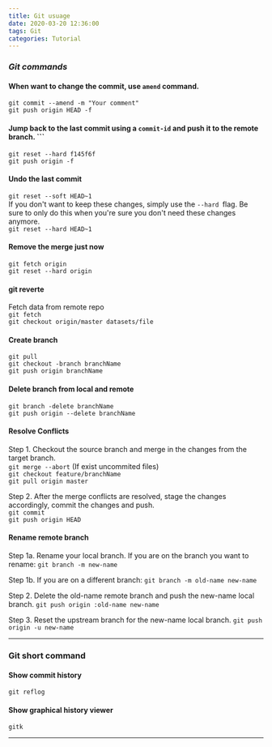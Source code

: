 ```yaml
---
title: Git usuage
date: 2020-03-20 12:36:00
tags: Git
categories: Tutorial
---
```


 ### *Git commands*
 #### When want to change the commit, use `amend` command.   
 `git commit --amend -m "Your comment"`  
 `git push origin HEAD -f` 
 
 <!-- more -->
 
#### Jump back to the last commit using a `commit-id` and push it to the remote branch. ```  
`git reset --hard f145f6f`  
`git push origin -f` 


####  Undo the last commit  
`git reset --soft HEAD~1`  
If you don't want to keep these changes, simply use the `--hard `flag. Be sure to only do this when you're sure you don't need these changes anymore.  
`git reset --hard HEAD~1`


#### Remove the merge just now  
`git fetch origin`  
`git reset --hard origin`


#### git reverte  
Fetch data from remote repo  
`git fetch`  
`git checkout origin/master datasets/file`
 
 
#### Create branch   
`git pull`  
`git checkout -branch branchName`  
`git push origin branchName`

#### Delete branch from local and remote   
`git branch -delete branchName`  
`git push origin --delete branchName`


#### Resolve Conflicts  
Step 1. Checkout the source branch and merge in the changes from the target branch.  
`git merge --abort`  (If exist uncommited files)   
`git checkout feature/branchName`   
`git pull origin master`  

Step 2. After the merge conflicts are resolved, stage the changes accordingly, commit the changes and push.  
`git commit`  
`git push origin HEAD`  

#### Rename remote branch
Step 1a. Rename your local branch.
If you are on the branch you want to rename:
`git branch -m new-name`

Step 1b. If you are on a different branch:
`git branch -m old-name new-name`

Step 2. Delete the old-name remote branch and push the new-name local branch.
`git push origin :old-name new-name`

Step 3. Reset the upstream branch for the new-name local branch.
`git push origin -u new-name`


---
 ### **Git short command** 
#### Show commit history   
`git reflog`

#### Show graphical history viewer   
`gitk`

---